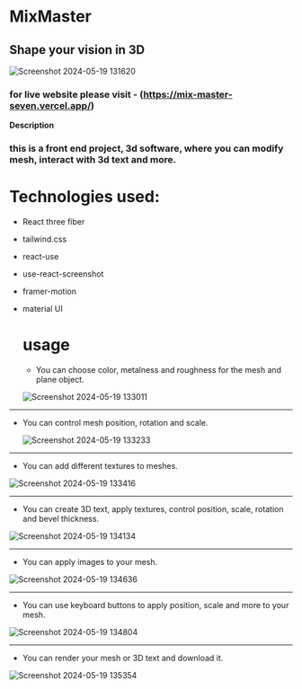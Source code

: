 # MixMaster
## Shape your vision in 3D

![Screenshot 2024-05-19 131620](https://github.com/lukaChikashvili/MixMaster/assets/143882058/6a84b05a-4588-4f3d-a2d9-df9c460679a8)

### for live website please visit - (https://mix-master-seven.vercel.app/) ###

**Description**

### this is a front end project, 3d software, where you can modify mesh, interact with 3d text and more. ###

# Technologies used: #
- React three fiber
- tailwind.css
- react-use
- use-react-screenshot
- framer-motion
- material UI

  # usage #
  - You can choose color, metalness and roughness for the mesh and plane object.

   ![Screenshot 2024-05-19 133011](https://github.com/lukaChikashvili/MixMaster/assets/143882058/6646ab0a-6a94-4d6d-ac8a-cacb686032ed)
    
------------------------------------------------------------------------------------------------------
- You can control mesh position, rotation and scale.
  
  ![Screenshot 2024-05-19 133233](https://github.com/lukaChikashvili/MixMaster/assets/143882058/374cf61b-1a2e-44ca-badb-232a97c4ffee)
  
--------------------------------------------------------------------------------------------------------

- You can add different textures to meshes.

![Screenshot 2024-05-19 133416](https://github.com/lukaChikashvili/MixMaster/assets/143882058/9c0363bf-2c16-4b70-a31d-7b5c1358460e)

-----------------------------------------------------------------------------------------------------------------------------------
  
- You can create 3D text, apply textures, control position, scale, rotation and bevel thickness.

![Screenshot 2024-05-19 134134](https://github.com/lukaChikashvili/MixMaster/assets/143882058/605f2080-fff0-4067-a2b7-89f692e84926)

------------------------------------------------------------------------------------------------------------------------------

- You can apply images to your mesh.

![Screenshot 2024-05-19 134636](https://github.com/lukaChikashvili/MixMaster/assets/143882058/8fe293cd-7d29-47ba-85de-6e60175bba26)

-------------------------------------------------------------------------------------------------------------------------------------

- You can use keyboard buttons to apply position, scale and more to your mesh.

![Screenshot 2024-05-19 134804](https://github.com/lukaChikashvili/MixMaster/assets/143882058/6be63a2e-e742-4462-9785-4c1702cb19ba)

 ----------------------------------------------------------------------------------------------------------------------------------

 - You can render your mesh or 3D text and download it.

 ![Screenshot 2024-05-19 135354](https://github.com/lukaChikashvili/MixMaster/assets/143882058/ac836ac1-e5b2-4d5e-9f58-4363cc9fd8fa)

